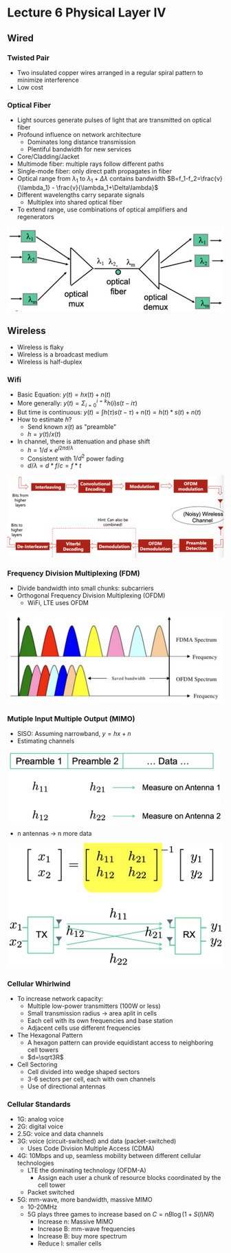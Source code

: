 # Lecture 6 Physical Layer IV

## Wired

### Twisted Pair

* Two insulated copper wires arranged in a regular spiral pattern to minimize interference
* Low cost

### Optical Fiber

* Light sources generate pulses of light that are transmitted on optical fiber
* Profound influence on network architecture
  * Dominates long distance transmission
  * Plentiful bandwidth for new services
* Core/Cladding/Jacket
* Multimode fiber: multiple rays follow different paths
* Single-mode fiber: only direct path propagates in fiber
* Optical range from $\lambda_1$ to $\lambda_1+\Delta\lambda$ contains bandwidth $B=f_1-f_2=\frac{v}{\lambda_1} - \frac{v}{\lambda_1+\Delta\lambda}$
* Different wavelengths carry separate signals
  * Multiplex into shared optical fiber
* To extend range, use combinations of optical amplifiers and regenerators

![wavelength_division_multiplexing](images/lecture06-physical4/wavelength_division_multiplexing.png)

## Wireless

* Wireless is flaky
* Wireless is a broadcast medium
* Wireless is half-duplex

### Wifi

* Basic Equation: $y(t)=hx(t)+n(t)$
* More generally: $y(t)=\Sigma_{i=0}^{i=k}h(i)s(t-i\tau)$
* But time is continuous: $y(t)=\int h(\tau)s(t-\tau)+n(t)=h(t)*s(t)+n(t)$
* How to estimate $h$?
  * Send known $x(t)$ as "preamble"
  * $h=y(t)/x(t)$
* In channel, there is attenuation and phase shift
  * $h=1/d \times e^{j2\pi d/\lambda}$
  * Consistent with $1/d^2$ power fading
  * $d/\lambda = d*f/c = f*t$

![wifi_processes](images/lecture06-physical4/wifi_processes.png)

### Frequency Division Multiplexing (FDM)

* Divide bandwidth into small chunks: subcarriers
* Orthogonal Frequency Division Multiplexing (OFDM)
  * WiFi, LTE uses OFDM

![orthogonal_frequency_division_multiplexing](images/lecture06-physical4/orthogonal_frequency_division_multiplexing.png)

### Mutiple Input Multiple Output (MIMO)

* SISO: Assuming narrowband, $y=hx+n$
* Estimating channels

![estimating_channels](images/lecture06-physical4/estimating_channels.png)

* n antennas -> n more data

![mimo_matrix](images/lecture06-physical4/mimo_matrix.png)

### Cellular Whirlwind

* To increase network capacity:
  * Multiple low-power transmitters (100W or less)
  * Small transmission radius -> area aplit in cells
  * Each cell with its own frequencies and base station
  * Adjacent cells use different frequencies
* The Hexagonal Pattern
  * A hexagon pattern can provide equidistant access to neighboring cell towers
  * $d=\sqrt3R$
* Cell Sectoring
  * Cell divided into wedge shaped sectors
  * 3-6 sectors per cell, each with own channels
  * Use of directional antennas

### Cellular Standards

* 1G: analog voice
* 2G: digital voice
* 2.5G: voice and data channels
* 3G: voice (circuit-switched) and data (packet-switched)
  * Uses Code Division Multiple Access (CDMA)
* 4G: 10Mbps and up, seamless mobility between different cellular technologies
  * LTE the dominating technology (OFDM-A)
    * Assign each user a chunk of resource blocks coordinated by the cell tower
  * Packet switched
* 5G: mm-wave, more bandwidth, massive MIMO
  * 10-20MHz
  * 5G plays three games to increase based on $C=nB\log(1+S(I)NR)$
    * Increase n: Massive MIMO
    * Increase B: mm-wave frequencies
    * Increase B: buy more spectrum
    * Reduce I: smaller cells